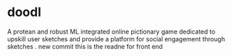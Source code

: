 # doodl
A protean and robust ML integrated online pictionary game dedicated to upskill user sketches and provide a platform for social engagement through sketches .
new commit
this is the readne for front end
